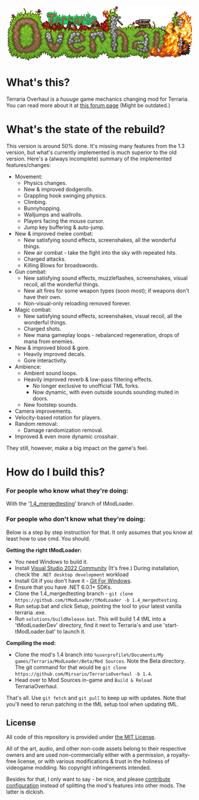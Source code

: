 <p align="center">
  <img src="https://github.com/Mirsario/TerrariaOverhaul/blob/1.4/Content/Menus/Logo.png?raw=true" alt="Sublime's custom image"/>
</p>


# What's this?
Terraria Overhaul is a *huuuge* game mechanics changing mod for Terraria.
You can read more about it at [this forum page](https://forums.terraria.org/index.php?threads/.60369/) (Might be outdated.)

# What's the state of the rebuild?
This version is around 50% done.
It's missing many features from the 1.3 version, but what's currently implemented is much superior to the old version.
Here's a (always incomplete) summary of the implemented features/changes:
- Movement:
	- Physics changes.
	- New & improved dodgerolls.
	- Grappling hook swinging physics.
	- Climbing.
	- Bunnyhopping.
	- Walljumps and wallrolls.
	- Players facing the mouse cursor.
	- Jump key buffering & auto-jump.
- New & improved melee combat:
	- New satisfying sound effects, screenshakes, all the wonderful things.
	- New air combat - take the fight into the sky with repeated hits.
	- Charged attacks.
	- Killing Blows for broadswords.
- Gun combat:
	- New satisfying sound effects, muzzleflashes, screenshakes, visual recoil, all the wonderful things.
	- New alt fires for some weapon types (soon most); if weapons don't have their own.
	- Non-visual-only reloading removed forever.
- Magic combat:
	- New satisfying sound effects, screenshakes, visual recoil, all the wonderful things.
	- Charged shots.
	- New mana gameplay loops - rebalanced regeneration, drops of mana from enemies.
- New & improved blood & gore.
	- Heavily improved decals.
	- Gore interactivity.
- Ambience:
	- Ambient sound loops.
	- Heavily improved reverb & low-pass filtering effects.
		- No longer exclusive to unofficial TML forks.
		- Now dynamic, with even outside sounds sounding muted in doors.
	- New footstep sounds.
- Camera improvements.
- Velocity-based rotation for players.
- Random removal:
	- Damage randomization removal.
- Improved & even more dynamic crosshair.

They still, however, make a big impact on the game's feel.

# How do I build this?

### For people who know what they're doing:
With the '[1.4_mergedtesting](https://github.com/tModLoader/tModLoader/tree/1.4_mergedtesting)' branch of tModLoader.

### For people who don't know what they're doing:
Below is a step by step instruction for that. It only assumes that you know at least how to use cmd. You should.

**Getting the right tModLoader:**
- You need Windows to build it.
- Install [Visual Studio 2022 Community](https://visualstudio.microsoft.com/thank-you-downloading-visual-studio/?sku=Community&channel=Release&version=VS2022) (It's free.)
During installation, check the `.NET desktop development` workload
- Install Git if you don't have it - [Git For Windows](https://git-scm.com/download/win).
- Ensure that you have .NET 6.0.1+ SDKs.
- Clone the 1.4_mergedtesting branch - `git clone https://github.com/tModLoader/tModLoader -b 1.4_mergedtesting`.
- Run setup.bat and click Setup, pointing the tool to your latest vanilla terraria .exe.
- Run `solutions/buildRelease.bat`. This will build 1.4 tML into a 'tModLoaderDev' directory, find it next to Terraria's and use 'start-tModLoader.bat' to launch it.

**Compiling the mod:**
- Clone the mod's 1.4 branch into `%userprofile%/Documents/My games/Terraria/ModLoader/Beta/Mod Sources`. Note the Beta directory.
The git command for that would be `git clone https://github.com/Mirsario/TerrariaOverhaul -b 1.4`.
- Head over to Mod Sources in-game and `Build & Reload` TerrariaOverhaul.

That's all. Use `git fetch` and `git pull` to keep up with updates. Note that you'll need to rerun patching in the tML setup tool when updating tML.

## License
All code of this repository is provided under [the MIT License](https://github.com/Mirsario/TerrariaOverhaul/blob/1.4/LICENSE.md).

All of the art, audio, and other non-code assets belong to their respective owners and are used non-commercially either with a permission, a royalty-free license, or with various modifications & trust in the holiness of videogame modding.
No copyright infringements intended.

Besides for that, I only want to say - be nice, and please [contribute configuration](https://github.com/Mirsario/TerrariaOverhaul/issues/41) instead of splitting the mod's features into other mods. The latter is dickish.
